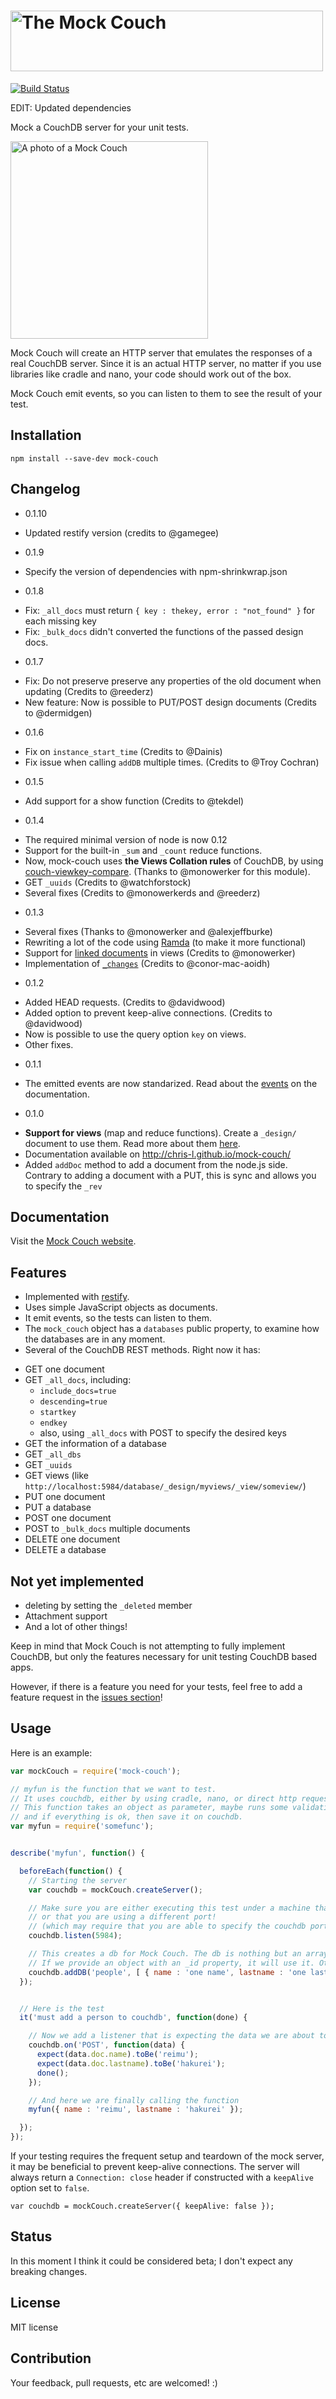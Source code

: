 <h1><img src="http://chris-l.github.io/mock-couch/img/title.png" alt="The Mock Couch" width="500px" height="97px" /></h1>

[![Build Status](https://travis-ci.org/chris-l/mock-couch.png?branch=master)](https://travis-ci.org/chris-l/mock-couch)

EDIT: Updated dependencies

Mock a CouchDB server for your unit tests.

<img src="http://chris-l.github.io/mock-couch/img/mock-couch.svg" height="316" alt="A photo of a Mock Couch" title="&quot;It's the thing Mock Couch Soup is made from,&quot; said the Queen." />

Mock Couch will create an HTTP server that emulates the responses of a real CouchDB server.
Since it is an actual HTTP server, no matter if you use libraries like cradle and nano, your code should work out of the box.

Mock Couch emit events, so you can listen to them to see the result of your test.

## Installation

```
npm install --save-dev mock-couch
```

## Changelog

* 0.1.10
 - Updated restify version (credits to @gamegee)
* 0.1.9
 - Specify the version of dependencies with npm-shrinkwrap.json
* 0.1.8
 - Fix: `_all_docs` must return `{ key : thekey, error : "not_found" }` for each missing key
 - Fix: `_bulk_docs` didn't converted the functions of the passed design docs.
* 0.1.7
 - Fix: Do not preserve preserve any properties of the old document when updating (Credits to @reederz)
 - New feature: Now is possible to PUT/POST design documents (Credits to @dermidgen)
* 0.1.6
 - Fix on `instance_start_time` (Credits to @Dainis)
 - Fix issue when calling `addDB` multiple times. (Credits to @Troy Cochran)
* 0.1.5
 - Add support for a show function (Credits to @tekdel)
* 0.1.4
 - The required minimal version of node is now 0.12
 - Support for the built-in `_sum` and `_count` reduce functions.
 - Now, mock-couch uses **the Views Collation rules** of CouchDB, by using [couch-viewkey-compare](https://github.com/monowerker/couch-viewkey-compare). (Thanks to @monowerker for this module).
 - GET `_uuids` (Credits to @watchforstock)
 - Several fixes (Credits to @monowerkerds and @reederz)
* 0.1.3
 - Several fixes (Thanks to @monowerker and @alexjeffburke)
 - Rewriting a lot of the code using [Ramda](http://ramdajs.com/) (to make it more functional)
 - Support for [linked documents](http://wiki.apache.org/couchdb/Introduction_to_CouchDB_views#Linked_documents) in views (Credits to @monowerker)
 - Implementation of [`_changes`](https://wiki.apache.org/couchdb/HTTP_database_API#Changes) (Credits to @conor-mac-aoidh)
* 0.1.2
 - Added HEAD requests. (Credits to @davidwood)
 - Added option to prevent keep-alive connections. (Credits to @davidwood)
 - Now is possible to use the query option `key` on views.
 - Other fixes.
* 0.1.1
 - The emitted events are now standarized. Read about the [events](http://chris-l.github.io/mock-couch/#events) on the documentation.
* 0.1.0
 - **Support for views** (map and reduce functions). Create a `_design/` document to use them. Read more about them [here](http://chris-l.github.io/mock-couch/#views).
 - Documentation available on http://chris-l.github.io/mock-couch/
 - Added `addDoc` method to add a document from the node.js side. Contrary to adding a document with a PUT, this is sync and allows you to specify the `_rev`

## Documentation

Visit the [Mock Couch website](http://chris-l.github.io/mock-couch/).

## Features

* Implemented with [restify](https://github.com/mcavage/node-restify).
* Uses simple JavaScript objects as documents.
* It emit events, so the tests can listen to them.
* The `mock_couch` object has a `databases` public property, to examine how the databases are in any moment.
* Several of the CouchDB REST methods. Right now it has:
 - GET one document
 - GET `_all_docs`, including:
    - `include_docs=true`
    - `descending=true`
    - `startkey`
    - `endkey`
    - also, using `_all_docs` with POST to specify the desired keys
 - GET the information of a database
 - GET `_all_dbs`
 - GET `_uuids`
 - GET views (like `http://localhost:5984/database/_design/myviews/_view/someview/`)
 - PUT one document
 - PUT a database
 - POST one document
 - POST to `_bulk_docs` multiple documents
 - DELETE one document
 - DELETE a database

## Not yet implemented

* deleting by setting the `_deleted` member
* Attachment support
* And a lot of other things!

Keep in mind that Mock Couch is not attempting to fully implement CouchDB, but only the features necessary for unit testing CouchDB based apps.

However, if there is a feature you need for your tests, feel free to add a feature request in the [issues section](https://github.com/chris-l/mock-couch/issues)!

## Usage

Here is an example:

```javascript
var mockCouch = require('mock-couch');

// myfun is the function that we want to test.
// It uses couchdb, either by using cradle, nano, or direct http requests
// This function takes an object as parameter, maybe runs some validations
// and if everything is ok, then save it on couchdb.
var myfun = require('somefunc');


describe('myfun', function() {

  beforeEach(function() {
    // Starting the server
    var couchdb = mockCouch.createServer();

    // Make sure you are either executing this test under a machine that does not have couchdb installed/enabled,
    // or that you are using a different port!
    // (which may require that you are able to specify the couchdb port on the function you are about to test)
    couchdb.listen(5984);

    // This creates a db for Mock Couch. The db is nothing but an array of objects.
    // If we provide an object with an _id property, it will use it. Otherwise, it will create a random one.
    couchdb.addDB('people', [ { name : 'one name', lastname : 'one lastname' }, { _id : '4568797890', name : 'second name', lastname : 'other lastname' } ]);
  });


  // Here is the test
  it('must add a person to couchdb', function(done) {

    // Now we add a listener that is expecting the data we are about to send.
    couchdb.on('POST', function(data) {
      expect(data.doc.name).toBe('reimu');
      expect(data.doc.lastname).toBe('hakurei');
      done();
    });

    // And here we are finally calling the function
    myfun({ name : 'reimu', lastname : 'hakurei' });

  });
});
```

If your testing requires the frequent setup and teardown of the mock server, it may be beneficial to prevent keep-alive connections. The server will always return a `Connection: close` header if constructed with a `keepAlive` option set to `false`.

```
var couchdb = mockCouch.createServer({ keepAlive: false });
```

## Status

In this moment I think it could be considered beta; I don't expect any breaking changes.

## License

MIT license

## Contribution

Your feedback, pull requests, etc are welcomed! :)
